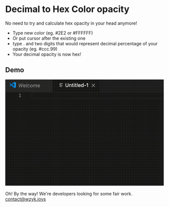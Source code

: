 # Decimal to Hex Color opacity

No need to try and calculate hex opacity in your head anymore!

- Type new color (eg. #2E2 or #FFFFFF)
- Or put cursor after the existing one
- type . and two digits that would represent decimal percentage of your opacity (eg. #ccc.99)
- Your decimal opacity is now hex!

## Demo

![demo](demo.gif)

Oh! By the way! We're developers looking for some fair work. contact@wzyk.iovs